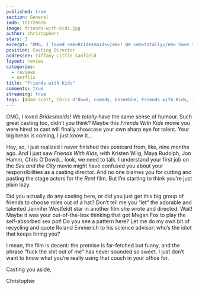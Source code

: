 ```yaml
---
published: true
section: General
imdb: tt1720616
image: friends-with-kids.jpg
author: christopherr
stars: 3
excerpt: "OMG, I loved <em>Bridesmaids</em>! We <em>totally</em> have the same sense of humour. Such great casting too, didn&rsquo;t you think? Maybe this <em>Friends With Kids</em> movie you were hired to cast will finally showcase your own sharp eye for talent.  Your big break is coming, I just know it."
position: Casting Director
addressee: Tiffany Little Canfield
layout: review
categories:
  - reviews
  - netflix
title: "Friends with Kids"
comments: true
streaming: true
tags: [Adam Scott, Chris O'Dowd, comedy, Ensemble, Friends with Kids, Jennifer Westfeldt, Jon Hamm, Kristen Wiig, Letters, Maya Rudolph, netflix.ca]
---
```

<p>OMG, I loved <em>Bridesmaids</em>! We <em>totally</em> have the same sense of humour. Such great casting too, didn&rsquo;t you think? Maybe this <em>Friends With Kids</em> movie you were hired to cast will finally showcase your own sharp eye for talent.  Your big break is coming, I just know it&hellip;</p>
<p>Hey, so, I just realized I never finished this postcard from, like, nine months ago. And I just saw <em>Friends With Kids, w</em>ith Kristen Wiig, Maya Rudolph, Jon Hamm, Chris O&rsquo;Dowd&hellip; look, we need to talk. I understand your first job on the <em>Sex and the City</em> movie might have confused you about your responsibilities as a casting director. And no one blames you for cutting and pasting the stage actors for the <em>Rent </em>film. But I&rsquo;m starting to think you&rsquo;re just plain lazy.</p>
<p>Did you actually do any casting here, or did you just get this big group of friends to choose roles out of a hat? Don&rsquo;t tell me you &ldquo;let&rdquo; the adorable and talented Jennifer Westfeldt star in another film she wrote and directed. Wait! Maybe it was your out-of-the-box thinking that got Megan Fox to play the self-absorbed sex pot! Do you see a pattern here?  Let me do my own bit of recycling and quote Roland Emmerich to his science advisor: who&rsquo;s the idiot that keeps hiring you?</p>
<p>I mean, the film is decent: the premise is far-fetched but funny, and the phrase &ldquo;fuck the shit out of me&rdquo; has never sounded so sweet. I just don&rsquo;t want to know what you&rsquo;re really using that couch in your office for.</p>
<p>Casting you aside,</p>
<p>Christopher</p>
